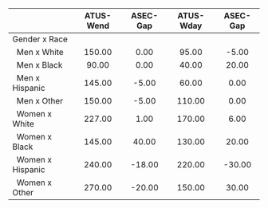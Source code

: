 
|                      |    ATUS-Wend |     ASEC-Gap |    ATUS-Wday |     ASEC-Gap |
| -------------------- | :----------: | :----------: | :----------: | :----------: |
| Gender x Race        |              |              |              |              |
| &nbsp;&nbsp;Men x White |       150.00 |         0.00 |        95.00 |        -5.00 |
| &nbsp;&nbsp;Men x Black |        90.00 |         0.00 |        40.00 |        20.00 |
| &nbsp;&nbsp;Men x Hispanic |       145.00 |        -5.00 |        60.00 |         0.00 |
| &nbsp;&nbsp;Men x Other |       150.00 |        -5.00 |       110.00 |         0.00 |
| &nbsp;&nbsp;Women x White |       227.00 |         1.00 |       170.00 |         6.00 |
| &nbsp;&nbsp;Women x Black |       145.00 |        40.00 |       130.00 |        20.00 |
| &nbsp;&nbsp;Women x Hispanic |       240.00 |       -18.00 |       220.00 |       -30.00 |
| &nbsp;&nbsp;Women x Other |       270.00 |       -20.00 |       150.00 |        30.00 |

